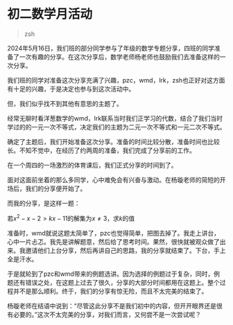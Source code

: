 # 初二数学月活动

> zsh

2024年5月16日，我们班的部分同学参与了年级的数学专题分享，四班的同学准备了一次有趣的分享。在这次分享后，数学老师杨老师也鼓励我们去准备这样的一次分享。

我们班的同学对准备这次分享充满了兴趣，pzc，wmd，lrk，zsh也正好对这方面有十足的兴趣，于是决定也参与到这次活动中。

但，我们似乎找不到其他有意思的主题了。

经常无聊时看洋葱数学的wmd，lrk联系当时我们正学习的代数，结合了我们当时学过的的一元一次不等式，决定我们的主题为二元一次不等式和一元二次不等式。

确定了主题后，我们开始准备这次分享。准备的时间比较分散，准备时间也比较长。不知不觉中，在经历了约两周的准备，我们完成了分享前的工作。

在一个周四的一场激烈的体育课后，我们正式分享的时间到了。

面对这面前坐着的那么多同学，心中难免会有兴奋与激动。在杨璇老师的简短的开场后，我们的分享便开始了。

而我的分享，是这样一题：

$\text{若}x^2-x-2 > kx-11 \text{的解集为} x \neq 3\text{，求} k \text{的值}$

准备时，wmd就说这题太简单了，pzc也觉得简单，把图去掉了。我走上讲台，心中一片忐忑。我先是讲解题意，然后给了思考时间。果然，很快就被观众做了出来。我邀请他们上台分享，然后再讲自己的思路，我的分享就结束了。下台，手上全是汗水。

于是就轮到了pzc和wmd带来的例题选讲。因为选择的例题过于复杂，同时，例题还有错误之处，在这题上过去了很久，分享的大部分时间都用在这题上。整个过程并不是那么顺利。终于，我们的分享有惊无险，而且不太完美的结束了。

杨璇老师在结语中说到：“尽管这此分享不是我们初中的内容，但开开眼界还是很有必要的。”这次不太完美的分享，对我们而言，又何尝不是一次尝试呢？

